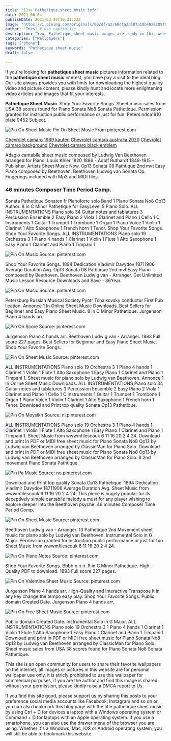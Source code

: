 ```yaml
---
title: "11++ Pathetique sheet music info"
date: 2021-06-04
publishDate: 2021-03-26T10:31:23Z
image: "https://i.pinimg.com/originals/60/df/a2/60dfa2a507a10b4028c09f9ab3e03c2f.jpg"
author: "Ines" # use capitalize
description: "Your Pathetique sheet music images are ready in this website. Pathetique sheet music are a topic that is being searched for and liked by netizens now. You can Find and Download the Pathetique sheet music files here. Download all free photos."
categories: ["Wallpapers"]
tags: ["phone"]
keywords: "Pathetique sheet music"
draft: false

---
```


If you're looking for **pathetique sheet music** pictures information related to the **pathetique sheet music** interest, you have pay a visit to the ideal  blog.  Our site always  provides you with  hints  for downloading  the highest  quality video and picture  content, please kindly hunt and locate more enlightening video articles and images  that fit your interests.

**Pathetique Sheet Music**. Shop Your Favorite Songs. Sheet music sales from USA 38 scores found for Piano Sonata No8 Sonata Pathetique. Permission granted for instruction public performance or just for fun. Peters ndca1910 plate 9452 Subject.

![Pin On Sheet Music](https://i.pinimg.com/736x/ad/d3/93/add393c49f421d4d08a01d62e270bad5.jpg "Pin On Sheet Music")
Pin On Sheet Music From pinterest.com

[Chevrolet camaro 1969 kaufen](/chevrolet-camaro-1969-kaufen/)
[Chevrolet camaro australia 2020](/chevrolet-camaro-australia-2020/)
[Chevrolet camaro background](/chevrolet-camaro-background/)
[Chevrolet camaro black emblem](/chevrolet-camaro-black-emblem/)

Adagio cantabile sheet music composed by Ludwig Van Beethoven arranged for Piano. Louis Khler 1820 1886 - Adolf Ruthardt 1849-1915 - Publisher. Artists Sheet Music Now. Op13 Sonata 08 Pathtique 2nd mvt Easy Piano composed by Beethoven. Beethoven Ludwig van Sonata Op. Fingerings included with Mp3 and MIDI files.

### 46 minutes Composer Time Period Comp.

Sonata Pathetique Sonaten fr Pianoforte solo Band 1 Piano Sonata No8 Op13 Author. 8 in C Minor Pathetique for EasyLevel 5 Piano Solo. ALL INSTRUMENTATIONS Piano solo 34 Guitar notes and tablatures 3 Percussion Ensemble 2 Easy Piano 2 Viola 1 Clarinet and Piano 1 Cello 1 C Instruments 1 Guitar 1 Trumpet 1 Trombone 1 Organ 1 Piano Voice 1 Violin 1 Clarinet 1 Alto Saxophone 1 French horn 1 Tenor. Shop Your Favorite Songs. Shop Your Favorite Songs. ALL INSTRUMENTATIONS Piano solo 19 Orchestra 3 1 Piano 4 hands 1 Clarinet 1 Violin 1 Flute 1 Alto Saxophone 1 Easy Piano 1 Clarinet and Piano 1 Timpani 1.


![Pin On Music](https://i.pinimg.com/originals/12/f0/d2/12f0d217e13b6ce3225249c3796516fe.png "Pin On Music")
Source: pinterest.com

Shop Your Favorite Songs. 1894 Dedication Vladimir Davydov 18711906 Average Duration Avg. Op13 Sonata 08 Pathtique 2nd mvt Easy Piano composed by Beethoven. Beethoven Ludwig van - Arranger. Get Unlimited Music Lesson Resource Downloads and Save - 36Year.

![Pin On Music](https://i.pinimg.com/474x/9d/cf/46/9dcf469ead1d248b710435b473ff5f41--no--adagio.jpg "Pin On Music")
Source: pinterest.com

Petersburg Russian Musical Society Pyotr Tchaikovsky conductor First Pub lication. Annonce 1 In Online Sheet Music Downloads. Best Sellers for Beginner and Easy Piano Sheet Music. 8 in C Minor Pathetique. Jurgenson Piano 4 hands arr.

![Pin On Score](https://i.pinimg.com/originals/5c/c8/e0/5cc8e01a1625ec185047e627530334bc.png "Pin On Score")
Source: pinterest.com

Jurgenson Piano 4 hands arr. Beethoven Ludwig van - Arranger. 1893 Full score 227 pages. Best Sellers for Beginner and Easy Piano Sheet Music. Shop Your Favorite Songs.

![Pin On Sheet Music](https://i.pinimg.com/originals/c7/d4/47/c7d447c57374df6cbe63f1a234f06f41.png "Pin On Sheet Music")
Source: pinterest.com

ALL INSTRUMENTATIONS Piano solo 19 Orchestra 3 1 Piano 4 hands 1 Clarinet 1 Violin 1 Flute 1 Alto Saxophone 1 Easy Piano 1 Clarinet and Piano 1 Timpani 1. Sheet music for piano solo by Ludwig van Beethoven. Annonce 1 In Online Sheet Music Downloads. ALL INSTRUMENTATIONS Piano solo 34 Guitar notes and tablatures 3 Percussion Ensemble 2 Easy Piano 2 Viola 1 Clarinet and Piano 1 Cello 1 C Instruments 1 Guitar 1 Trumpet 1 Trombone 1 Organ 1 Piano Voice 1 Violin 1 Clarinet 1 Alto Saxophone 1 French horn 1 Tenor. Download and Print top quality Sonata Op13 Pathetique.

![Pin On Moysikh](https://i.pinimg.com/736x/d1/63/2d/d1632debb10094e82cac92e1c20ace9c.jpg "Pin On Moysikh")
Source: nl.pinterest.com

ALL INSTRUMENTATIONS Piano solo 19 Orchestra 3 1 Piano 4 hands 1 Clarinet 1 Violin 1 Flute 1 Alto Saxophone 1 Easy Piano 1 Clarinet and Piano 1 Timpani 1. Sheet Music from wwwmfilescouk 6 11 16 20 2 4 24. Download and print in PDF or MIDI free sheet music for Piano Sonata No8 Op13 by Ludwig van Beethoven arranged by ClassicMan for Piano Solo. Download and print in PDF or MIDI free sheet music for Piano Sonata No8 Op13 by Ludwig van Beethoven arranged by ClassicMan for Piano Solo. 8 2nd movement Piano Sonata Pathtique.

![Pin Pa Music](https://i.pinimg.com/originals/6b/68/8f/6b688fe7cd3bf0e9ee205a59f03b1dea.gif "Pin Pa Music")
Source: no.pinterest.com

Download and Print top quality Sonata Op13 Pathetique. 1894 Dedication Vladimir Davydov 18711906 Average Duration Avg. Sheet Music from wwwmfilescouk 6 11 16 20 2 4 24. This piece is hugely popular for its deceptively simple cantabile melody a must for any player wishing to explore deeper into the Beethoven psyche. 46 minutes Composer Time Period Comp.

![Pin On Sheet Music](https://i.pinimg.com/736x/ad/d3/93/add393c49f421d4d08a01d62e270bad5.jpg "Pin On Sheet Music")
Source: pinterest.com

Beethoven Ludwig van - Arranger. 13 Pathetique 2nd Movement sheet music for piano solo by Ludwig van Beethoven. Instrumental Solo in G Major. Permission granted for instruction public performance or just for fun. Sheet Music from wwwmfilescouk 6 11 16 20 2 4 24.

![Pin On Piano Notes](https://i.pinimg.com/originals/2d/e7/4f/2de74f9d71d96c051e2d4a357c4b759e.gif "Pin On Piano Notes")
Source: pinterest.com

Shop Your Favorite Songs. Bbbb p n n. 8 in C Minor Pathetique. High-Quality PDF to download. 1893 Full score 227 pages.

![Pin On Valentine Sheet Music](https://i.pinimg.com/originals/90/a5/ad/90a5adea71e047d1ed6b4ca5367f2326.gif "Pin On Valentine Sheet Music")
Source: pinterest.com

Jurgenson Piano 4 hands arr. High-Quality and Interactive Transpose it in any key change the tempo easy play. Shop Your Favorite Songs. Public domain Created Date. Jurgenson Piano 4 hands arr.

![Pin On Free Sheet Music](https://i.pinimg.com/originals/60/df/a2/60dfa2a507a10b4028c09f9ab3e03c2f.jpg "Pin On Free Sheet Music")
Source: pinterest.com

Public domain Created Date. Instrumental Solo in G Major. ALL INSTRUMENTATIONS Piano solo 19 Orchestra 3 1 Piano 4 hands 1 Clarinet 1 Violin 1 Flute 1 Alto Saxophone 1 Easy Piano 1 Clarinet and Piano 1 Timpani 1. Download and print in PDF or MIDI free sheet music for Piano Sonata No8 Op13 by Ludwig van Beethoven arranged by ClassicMan for Piano Solo. Sheet music sales from USA 38 scores found for Piano Sonata No8 Sonata Pathetique.

This site is an open community for users to share their favorite wallpapers on the internet, all images or pictures in this website are for personal wallpaper use only, it is stricly prohibited to use this wallpaper for commercial purposes, if you are the author and find this image is shared without your permission, please kindly raise a DMCA report to Us.

If you find this site good, please support us by sharing this posts to your preference social media accounts like Facebook, Instagram and so on or you can also bookmark this blog page with the title pathetique sheet music by using Ctrl + D for devices a laptop with a Windows operating system or Command + D for laptops with an Apple operating system. If you use a smartphone, you can also use the drawer menu of the browser you are using. Whether it's a Windows, Mac, iOS or Android operating system, you will still be able to bookmark this website.
